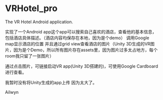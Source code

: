 # VRHotel_pro

The VR Hotel Android application.

实现了一个Android app这个app可以搜索自己喜欢的酒店，查看他的基本信息，包括酒店具体描述。（酒店内容均保存在本地，因为是个demo）
调用Google map显示酒店的位置
并且通过grid view查看酒店的图片（Unity 3D生成的VR图片，因为是个Demo，所以所有图片存在assets里，因为图片过多太占地方，每个room我只留了一张图片）

通过点击图片，可链接启动VR app(Unity 3D搭建的)，可使用Google Cardboard进行查看。

我暂时没有将Unity生成的app上传 因为太大了。

Ailwyn
